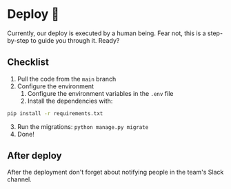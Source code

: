 # Deploy 🚀

Currently, our deploy is executed by a human being.
Fear not, this is a step-by-step to guide you through it.
Ready?

## Checklist

1. Pull the code from the `main` branch
2. Configure the environment
    1. Configure the environment variables in the `.env` file
    2. Install the dependencies with:

```bash
pip install -r requirements.txt
```

3. Run the migrations: `python manage.py migrate`
4. Done!

## After deploy

After the deployment don't forget about notifying people in the team's Slack channel.
